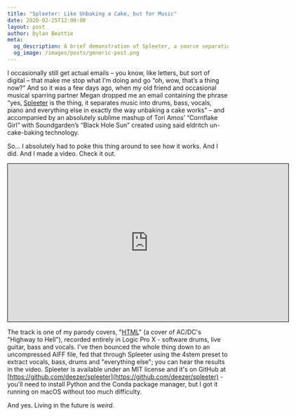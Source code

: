 ```yaml
---
title: "Spleeter: Like Unbaking a Cake, but for Music"
date: 2020-02-25T12:00:00
layout: post
author: Dylan Beattie
meta: 
  og_description: A brief demonstration of Spleeter, a source separation library written in Python and using Tensorflow, that separates music into individual tracks ("stems")
  og_image: /images/posts/generic-post.png
---
```


I occasionally still get actual emails – you know, like letters, but sort of digital – that make me stop what I’m doing and go “oh, wow, that’s a thing now?” And so it was a few days ago, when my old friend and occasional musical sparring partner Megan dropped me an email containing the phrase “yes, [Spleeter](https://github.com/deezer/spleeter) is the thing, it separates music into drums, bass, vocals, piano and everything else in exactly the way unbaking a cake works” – and accompanied by an absolutely sublime mashup of Tori Amos’ “Cornflake Girl” with Soundgarden’s “Black Hole Sun” created using said eldritch un-cake-baking technology.

So... I absolutely had to poke this thing around to see how it works. And I did. And I made a video. Check it out.

<iframe style="width: 640px !important; border: 1px solid #000;" width="640" height="360" src="https://www.youtube.com/embed/XY_DmktIRIM" frameborder="0" allow="accelerometer; autoplay; encrypted-media; gyroscope; picture-in-picture" allowfullscreen></iframe>


The track is one of my parody covers, "[HTML](https://youtu.be/woKUEIJkwxI)" (a cover of AC/DC's "Highway to Hell"), recorded entirely in Logic Pro X - software drums, live guitar, bass and vocals. I've then bounced the whole thing down to an uncompressed AIFF file, fed that through Spleeter using the 4stem preset to extract vocals, bass, drums and "everything else"; you can hear the results in the video. Spleeter is available under an MIT license and it's on GitHub at [https://github.com/deezer/spleeter](https://github.com/deezer/spleeter) - you'll need to install Python and the Conda package manager, but I got it running on macOS without too much difficulty.

And yes. Living in the future is *weird*.

